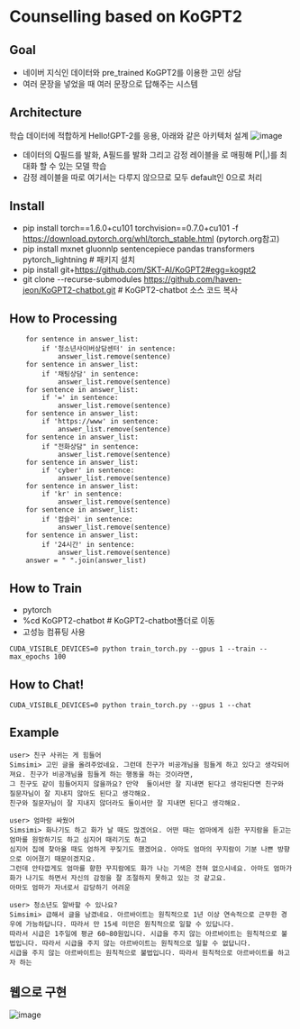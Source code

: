 # Counselling based on KoGPT2
## Goal
- 네이버 지식인 데이터와 pre_trained KoGPT2를 이용한 고민 상담
- 여러 문장을 넣었을 때 여러 문장으로 답해주는 시스템

## Architecture
학습 데이터에 적합하게 Hello!GPT-2를 응용, 아래와 같은 아키텍처 설계
![image](https://user-images.githubusercontent.com/63282303/89848090-a106c280-dbc0-11ea-9722-c032b2f5dd0b.png)
- 데이터의 Q필드를 <usr> 발화, A필드를 <sys>발화 그리고 감정 레이블을 <sent>로 매핑해 P(<sys>|<usr>,<sent>)를 최대화 할 수 있는 모델 학습
- 감정 레이블을 따로 여기서는 다루지 않으므로 모두 default인 0으로 처리

## Install
- pip install torch==1.6.0+cu101 torchvision==0.7.0+cu101 -f https://download.pytorch.org/whl/torch_stable.html (pytorch.org참고)
- pip install mxnet gluonnlp sentencepiece pandas transformers pytorch_lightning  # 패키지 설치
- pip install git+https://github.com/SKT-AI/KoGPT2#egg=kogpt2
- git clone --recurse-submodules https://github.com/haven-jeon/KoGPT2-chatbot.git  # KoGPT2-chatbot 소스 코드 복사

## How to Processing
```
    for sentence in answer_list:
        if '청소년사이버상담센터' in sentence:
            answer_list.remove(sentence)
    for sentence in answer_list:
        if '채팅상담' in sentence:
            answer_list.remove(sentence)
    for sentence in answer_list:
        if '=' in sentence:
            answer_list.remove(sentence)
    for sentence in answer_list:
        if 'https://www' in sentence:
            answer_list.remove(sentence)                     
    for sentence in answer_list:
        if "전화상담" in sentence:
            answer_list.remove(sentence)
    for sentence in answer_list:
        if 'cyber' in sentence:
            answer_list.remove(sentence) 
    for sentence in answer_list:
        if 'kr' in sentence:
            answer_list.remove(sentence)
    for sentence in answer_list:
        if '컴슬러' in sentence:
            answer_list.remove(sentence)
    for sentence in answer_list:
        if '24시간' in sentence:
            answer_list.remove(sentence)
    answer = " ".join(answer_list)
```
## How to Train
- pytorch
- %cd KoGPT2-chatbot  # KoGPT2-chatbot폴더로 이동
- 고성능 컴퓨팅 사용
```
CUDA_VISIBLE_DEVICES=0 python train_torch.py --gpus 1 --train --max_epochs 100
```
## How to Chat!
```
CUDA_VISIBLE_DEVICES=0 python train_torch.py --gpus 1 --chat
```
## Example
```
user> 친구 사귀는 게 힘들어
Simsimi> 고민 글을 올려주었네요. 그런데 친구가 비공개님을 힘들게 하고 있다고 생각되어져요. 친구가 비공개님을 힘들게 하는 행동을 하는 것이라면,
그 친구도 같이 힘들어지지 않을까요? 만약  둘이서만 잘 지내면 된다고 생각된다면 친구와 질문자님이 잘 지내지 않아도 된다고 생각해요.
친구와 질문자님이 잘 지내지 않더라도 둘이서만 잘 지내면 된다고 생각해요. 

user> 엄마랑 싸웠어
Simsimi> 화나기도 하고 화가 날 때도 많겠어요. 어떤 때는 엄마에게 심한 꾸지람을 듣고는 엄마를 원망하기도 하고 심지어 때리기도 하고 
심지어 집에 찾아올 때도 엄하게 꾸짖기도 했겠어요. 아마도 엄마의 꾸지람이 기분 나쁜 방향으로 이어졌기 때문이겠지요. 
그런데 안타깝게도 엄마를 향한 꾸지람에도 화가 나는 기색은 전혀 없으시네요. 아마도 엄마가 화가 나기도 하면서 자신의 감정을 잘 조절하지 못하고 있는 것 같고요. 
아마도 엄마가 자녀로서 감당하기 어려운

user> 청소년도 알바할 수 있나요?
Simsimi> 급해서 글을 남겼네요. 아르바이트는 원칙적으로 1년 이상 연속적으로 근무한 경우에 가능하답니다. 따라서 만 15세 미만은 원칙적으로 일할 수 있답니다. 
따라서 시급은 1주일에 평균 60~80원입니다. 시급을 주지 않는 아르바이트는 원칙적으로 불법입니다. 따라서 시급을 주지 않는 아르바이트는 원칙적으로 일할 수 없답니다. 
시급을 주지 않는 아르바이트는 원칙적으로 불법입니다. 따라서 원칙적으로 아르바이트를 하고자 하는
```
## 웹으로 구현
![image](https://user-images.githubusercontent.com/63282303/92410045-c108b200-f17d-11ea-9249-eb9ef311bc8c.png)
